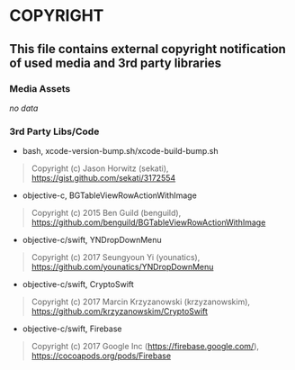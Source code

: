 # COPYRIGHT


## This file contains external copyright notification of used media and 3rd party libraries


### Media Assets

*no data*

### 3rd Party Libs/Code

- bash, xcode-version-bump.sh/xcode-build-bump.sh
> Copyright (c) Jason Horwitz (sekati), https://gist.github.com/sekati/3172554

- objective-c, BGTableViewRowActionWithImage
> Copyright (c) 2015 Ben Guild (benguild), https://github.com/benguild/BGTableViewRowActionWithImage

- objective-c/swift, YNDropDownMenu
> Copyright (c) 2017 Seungyoun Yi (younatics), https://github.com/younatics/YNDropDownMenu

- objective-c/swift, CryptoSwift
> Copyright (c) 2017 Marcin Krzyzanowski (krzyzanowskim), https://github.com/krzyzanowskim/CryptoSwift

- objective-c/swift, Firebase
> Copyright (c) 2017 Google Inc (https://firebase.google.com/), https://cocoapods.org/pods/Firebase
